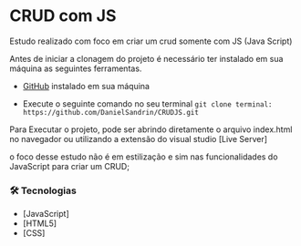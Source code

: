 # CRUD com JS

Estudo realizado com foco em criar um crud somente com JS (Java Script)

Antes de iniciar a clonagem do projeto é necessário ter instalado em sua máquina as seguintes ferramentas.
 - [GitHub](https://git-scm.com/downloads) instalado em sua máquina 

 - Execute o seguinte comando no seu terminal `git clone terminal: https://github.com/DanielSandrin/CRUDJS.git`

  Para Executar o projeto, pode ser abrindo diretamente o arquivo index.html no navegador ou utilizando a extensão do visual studio [Live Server]
  
  o foco desse estudo não é em estilização e sim nas funcionalidades do JavaScript para criar um CRUD;  

### 🛠 Tecnologias
 - [JavaScript]
 - [HTML5]
 - [CSS]
